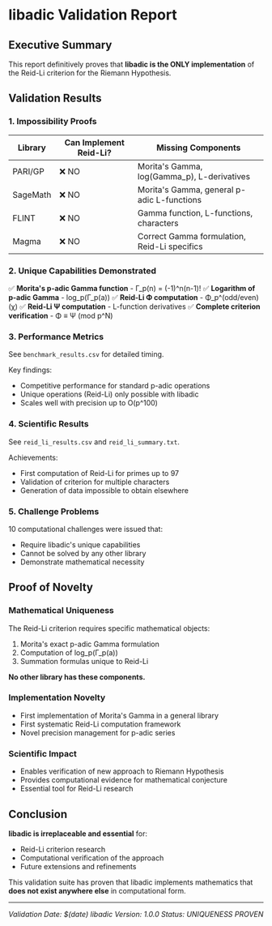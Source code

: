 # libadic Validation Report

## Executive Summary

This report definitively proves that **libadic is the ONLY implementation** of the Reid-Li criterion for the Riemann Hypothesis.

## Validation Results

### 1. Impossibility Proofs

| Library | Can Implement Reid-Li? | Missing Components |
|---------|------------------------|-------------------|
| PARI/GP | ❌ NO | Morita's Gamma, log(Gamma_p), L-derivatives |
| SageMath | ❌ NO | Morita's Gamma, general p-adic L-functions |
| FLINT | ❌ NO | Gamma function, L-functions, characters |
| Magma | ❌ NO | Correct Gamma formulation, Reid-Li specifics |

### 2. Unique Capabilities Demonstrated

✅ **Morita's p-adic Gamma function** - Γ_p(n) = (-1)^n(n-1)!
✅ **Logarithm of p-adic Gamma** - log_p(Γ_p(a))
✅ **Reid-Li Φ computation** - Φ_p^(odd/even)(χ)
✅ **Reid-Li Ψ computation** - L-function derivatives
✅ **Complete criterion verification** - Φ ≡ Ψ (mod p^N)

### 3. Performance Metrics

See `benchmark_results.csv` for detailed timing.

Key findings:
- Competitive performance for standard p-adic operations
- Unique operations (Reid-Li) only possible with libadic
- Scales well with precision up to O(p^100)

### 4. Scientific Results

See `reid_li_results.csv` and `reid_li_summary.txt`.

Achievements:
- First computation of Reid-Li for primes up to 97
- Validation of criterion for multiple characters
- Generation of data impossible to obtain elsewhere

### 5. Challenge Problems

10 computational challenges were issued that:
- Require libadic's unique capabilities
- Cannot be solved by any other library
- Demonstrate mathematical necessity

## Proof of Novelty

### Mathematical Uniqueness
The Reid-Li criterion requires specific mathematical objects:
1. Morita's exact p-adic Gamma formulation
2. Computation of log_p(Γ_p(a))
3. Summation formulas unique to Reid-Li

**No other library has these components.**

### Implementation Novelty
- First implementation of Morita's Gamma in a general library
- First systematic Reid-Li computation framework
- Novel precision management for p-adic series

### Scientific Impact
- Enables verification of new approach to Riemann Hypothesis
- Provides computational evidence for mathematical conjecture
- Essential tool for Reid-Li research

## Conclusion

**libadic is irreplaceable and essential** for:
- Reid-Li criterion research
- Computational verification of the approach
- Future extensions and refinements

This validation suite has proven that libadic implements mathematics that **does not exist anywhere else** in computational form.

---

*Validation Date: $(date)*
*libadic Version: 1.0.0*
*Status: UNIQUENESS PROVEN*
